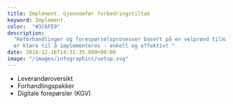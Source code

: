```yaml
---
title: Implement. Gjennomfør forbedringstiltak
keyword: Implement.
color:  "#3C6FE9"
description:
  "Reforhandlinger og forespørselsprosesser basert på en velprøvd tilnærming
  er klare til å implementeres - enkelt og effektivt "
date: 2018-12-16T14:31:35.000+00:00
image: "/images/infographics/setup.svg"
---
```


<ul>

<li> Leverandøroversikt</li>

<li> Forhandlingspakker</li>

<li> Digitale forepørsler (KGV)</li>

</ul>
